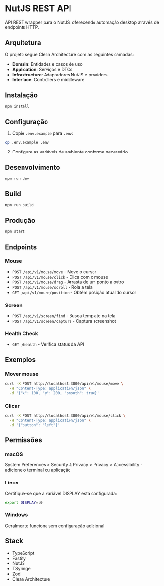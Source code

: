 # NutJS REST API

API REST wrapper para o NutJS, oferecendo automação desktop através de endpoints HTTP.

## Arquitetura

O projeto segue Clean Architecture com as seguintes camadas:

- **Domain**: Entidades e casos de uso
- **Application**: Serviços e DTOs
- **Infrastructure**: Adaptadores NutJS e providers
- **Interface**: Controllers e middleware

## Instalação

```bash
npm install
```

## Configuração

1. Copie `.env.example` para `.env`:
```bash
cp .env.example .env
```

2. Configure as variáveis de ambiente conforme necessário.

## Desenvolvimento

```bash
npm run dev
```

## Build

```bash
npm run build
```

## Produção

```bash
npm start
```

## Endpoints

### Mouse

- `POST /api/v1/mouse/move` - Move o cursor
- `POST /api/v1/mouse/click` - Clica com o mouse
- `POST /api/v1/mouse/drag` - Arrasta de um ponto a outro
- `POST /api/v1/mouse/scroll` - Rola a tela
- `GET /api/v1/mouse/position` - Obtém posição atual do cursor

### Screen

- `POST /api/v1/screen/find` - Busca template na tela
- `POST /api/v1/screen/capture` - Captura screenshot

### Health Check

- `GET /health` - Verifica status da API

## Exemplos

### Mover mouse
```bash
curl -X POST http://localhost:3000/api/v1/mouse/move \
  -H "Content-Type: application/json" \
  -d '{"x": 100, "y": 200, "smooth": true}'
```

### Clicar
```bash
curl -X POST http://localhost:3000/api/v1/mouse/click \
  -H "Content-Type: application/json" \
  -d '{"button": "left"}'
```

## Permissões

### macOS
System Preferences > Security & Privacy > Privacy > Accessibility - adicione o terminal ou aplicação

### Linux
Certifique-se que a variável DISPLAY está configurada:
```bash
export DISPLAY=:0
```

### Windows
Geralmente funciona sem configuração adicional

## Stack

- TypeScript
- Fastify
- NutJS
- TSyringe
- Zod
- Clean Architecture